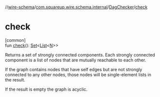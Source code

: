 //[wire-schema](../../../index.md)/[com.squareup.wire.schema.internal](../index.md)/[DagChecker](index.md)/[check](check.md)

# check

[common]\
fun [check](check.md)(): [Set](https://kotlinlang.org/api/latest/jvm/stdlib/kotlin.collections/-set/index.html)&lt;[List](https://kotlinlang.org/api/latest/jvm/stdlib/kotlin.collections/-list/index.html)&lt;[N](index.md)&gt;&gt;

Returns a set of strongly connected components. Each strongly connected component is a list of nodes that are mutually reachable to each other.

If the graph contains nodes that have self edges but are not strongly connected to any other nodes, those nodes will be single-element lists in the result.

If the result is empty the graph is acyclic.
